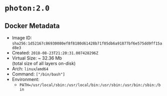# `photon:2.0`

## Docker Metadata

- Image ID: `sha256:1d52167c86930080ef8f8180d61428b71f05db6a91877bf6e575dd9ff15ad8e3`
- Created: `2018-08-23T21:20:31.007428296Z`
- Virtual Size: ~ 32.36 Mb  
  (total size of all layers on-disk)
- Arch: `linux`/`amd64`
- Command: `["/bin/bash"]`
- Environment:
  - `PATH=/usr/local/sbin:/usr/local/bin:/usr/sbin:/usr/bin:/sbin:/bin`
